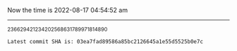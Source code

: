 Now the time is 2022-08-17 04:54:52 am

---

<small>236629421234202568631789971814890</small>

```txt
Latest commit SHA is: 03ea7fad89586a85bc2126645a1e55d5525b0e7c
```
